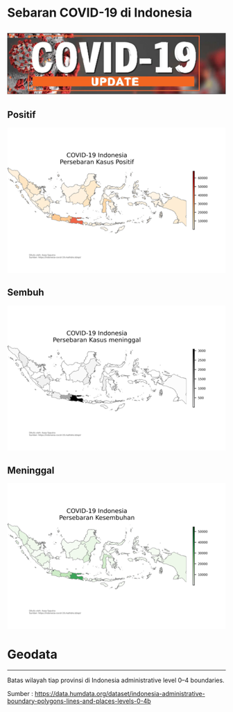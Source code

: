 # Sebaran COVID-19 di Indonesia  
![](img/coronavirus.jpg)
----------------------------------------------------------------------------
## Positif
![](img/positif.png)  

## Sembuh
![](img/sembuh.png)  

## Meninggal
![](img/meninggal.png)


# Geodata
----------------------------------------------------------------------------

Batas wilayah tiap provinsi di Indonesia administrative level 0–4 boundaries.

Sumber : https://data.humdata.org/dataset/indonesia-administrative-boundary-polygons-lines-and-places-levels-0-4b